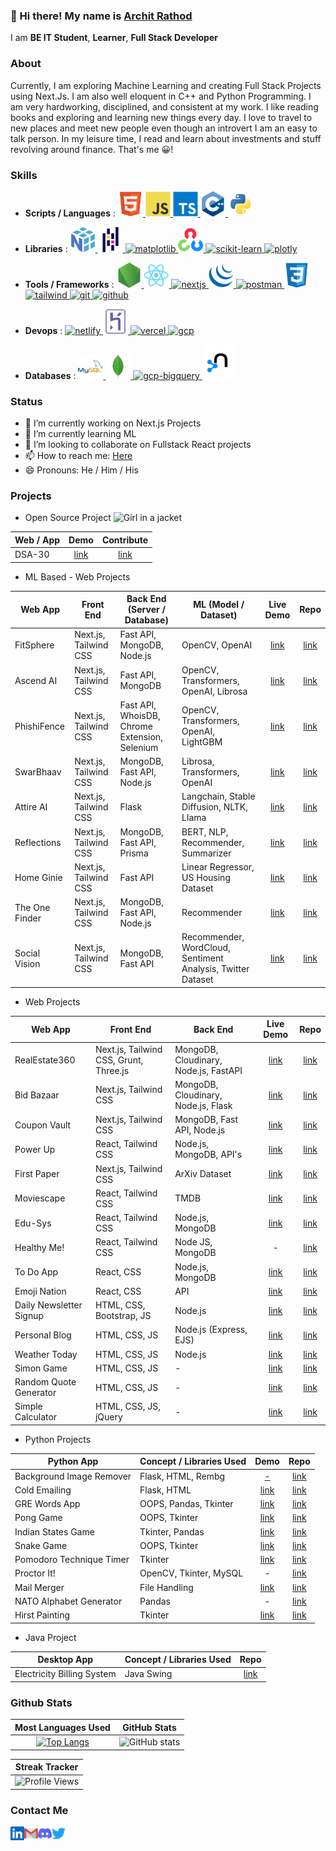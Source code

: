 ### 👋 Hi there! My name is [Archit Rathod](https://www.architrathod.codes/)

I am **BE IT Student**, **Learner**, **Full Stack Developer**

<!-- poster -->
<!--
![I am TE IT Student, Learner, Web Developer](https://github.com/Archit1706/Archit1706/blob/main/Poster%20Archit%20Rathod.png)
-->

### About

Currently, I am exploring Machine Learning and creating Full Stack Projects using Next.Js. I am also well eloquent in C++ and Python Programming.
I am very hardworking, disciplined, and consistent at my work. I like reading books and exploring and learning new things every day.
I love to travel to new places and meet new people even though an introvert I am an easy to talk person. In my leisure time, I read and learn about investments and stuff revolving around finance. That's me 😀!

### Skills

-   **Scripts / Languages** : <a href="https://www.w3.org/html/" target="_blank" rel="noreferrer">
    <img
            src="https://raw.githubusercontent.com/devicons/devicon/master/icons/html5/html5-original.svg"
            alt="html5"
            width="40"
            height="40"
        />
    </a> <a href="https://developer.mozilla.org/en-US/docs/Web/JavaScript" target="_blank" rel="noreferrer">
    <img
              src="https://raw.githubusercontent.com/devicons/devicon/master/icons/javascript/javascript-original.svg"
              alt="javascript"
              width="40"
              height="40"
          />
    </a> <a href="https://www.typescriptlang.org/" target="_blank" rel="noreferrer">
    <img
              src="https://raw.githubusercontent.com/devicons/devicon/master/icons/typescript/typescript-original.svg"
              alt="typescript"
              width="40"
              height="40"
          />
    </a> <a href="https://www.w3schools.com/cpp/" target="_blank" rel="noreferrer">
    <img
              src="https://raw.githubusercontent.com/devicons/devicon/master/icons/cplusplus/cplusplus-original.svg"
              alt="cplusplus"
              width="40"
              height="40"
          />
    </a> <a href="https://www.python.org/" target="_blank" rel="noreferrer">
    <img
              src="https://raw.githubusercontent.com/devicons/devicon/master/icons/python/python-original.svg"
              alt="python"
              width="40"
              height="40"
          />
    </a>

-   **Libraries** : <a href="https://numpy.org/" target="_blank" rel="noreferrer">
    <img
              src="https://raw.githubusercontent.com/devicons/devicon/55609aa5bd817ff167afce0d965585c92040787a/icons/numpy/numpy-original.svg"
              alt="numpy"
              width="40"
              height="40"
            />
    </a> <a href="https://pandas.pydata.org/" target="_blank" rel="noreferrer">
    <img
              src="https://raw.githubusercontent.com/devicons/devicon/55609aa5bd817ff167afce0d965585c92040787a/icons/pandas/pandas-original.svg"
              alt="pandas"
              width="40"
              height="40"
            />
    </a> <a href="https://matplotlib.org/" target="_blank" rel="noreferrer">
    <img
              src="https://www.architrathod.codes/_next/image?url=%2F_next%2Fstatic%2Fmedia%2Fmatplotlib.769c075a.png&w=256&q=75"
              alt="matplotlib"
              width="45"
              height="45"
            />
    </a> <a href="https://opencv.org/" target="_blank" rel="noreferrer">
    <img
              src="https://raw.githubusercontent.com/devicons/devicon/55609aa5bd817ff167afce0d965585c92040787a/icons/opencv/opencv-original.svg"
              alt="opencv"
              width="40"
              height="40"
            />
    </a> <a href="https://scikit-learn.org/" target="_blank" rel="noreferrer">
    <img
              src="https://www.architrathod.codes/_next/image?url=%2F_next%2Fstatic%2Fmedia%2Fsklearn.fbbf97cd.png&w=256&q=75"
              alt="scikit-learn"
              width="45"
              height="45"
            />
    </a> <a href="https://plotly.com/" target="_blank" rel="noreferrer">
    <img
              src="https://www.architrathod.codes/_next/image?url=%2F_next%2Fstatic%2Fmedia%2Fplotly.0fa3c55f.png&w=256&q=75"
              alt="plotly"
              width="50"
              height="50"
            />
    </a>

-   **Tools / Frameworks** : <a href="https://nodejs.org/en" target="_blank" rel="noreferrer">
    <img
            src="https://raw.githubusercontent.com/devicons/devicon/master/icons/nodejs/nodejs-original.svg"
            alt="nodejs"
            width="40"
            height="40"
          />
    </a> <a href="https://reactjs.org/" target="_blank" rel="noreferrer">
    <img
            src="https://raw.githubusercontent.com/devicons/devicon/master/icons/react/react-original.svg"
            alt="react"
            width="40"
            height="40"
        />
    </a> <a href="https://nextjs.org/" target="_blank" rel="noreferrer">
    <img
            src="https://media.trustradius.com/product-logos/ZP/8H/WIK1JS3WX1T6-180x180.PNG"
            alt="nextjs"
            width="40"
            height="40"
            style="background-color: 'white'; padding: '2px'"
    />
    </a> <a href="https://jquery.com/" target="_blank" rel="noreferrer">
    <img
            src="https://raw.githubusercontent.com/devicons/devicon/master/icons/jquery/jquery-original.svg"
            alt="jQuery"
            width="40"
            height="40"
        />
    </a> <a href="https://postman.com" target="_blank" rel="noreferrer">
    <img
            src="https://www.vectorlogo.zone/logos/getpostman/getpostman-icon.svg"
            alt="postman"
            width="40"
            height="40"
        />
    </a> <a href="https://www.w3schools.com/css/" target="_blank" rel="noreferrer">
    <img
            src="https://raw.githubusercontent.com/devicons/devicon/master/icons/css3/css3-original.svg"
            alt="css3"
            width="40"
            height="40"
        />
    </a> <a href="https://tailwindcss.com/" target="_blank" rel="noreferrer">
    <img
            src="https://www.vectorlogo.zone/logos/tailwindcss/tailwindcss-icon.svg"
            alt="tailwind"
            width="40"
            height="40"
        />
    </a> <a href="https://git-scm.com/" target="_blank" rel="noreferrer">
    <img
            src="https://www.vectorlogo.zone/logos/git-scm/git-scm-icon.svg"
            alt="git"
            width="40"
            height="40"
        />
    </a> <a href="https://github.com/Archit1706" target="_blank" rel="noreferrer">
    <img
            src="https://github.githubassets.com/images/modules/logos_page/GitHub-Mark.png"
            alt="github"
            width="40"
            height="40"
            style="background-color: 'white'; padding: '2px'"
        />
    </a>

-   **Devops** : <a href="https://www.mongodb.com/" target="_blank" rel="noreferrer">
    <img
            src="https://seeklogo.com/images/N/netlify-logo-758722CDF4-seeklogo.com.png"
            alt="netlify"
            width="40"
            height="40"
        />
    </a> <a href="https://www.heroku.com/" target="_blank" rel="noreferrer">
    <img
            src="https://raw.githubusercontent.com/devicons/devicon/master/icons/heroku/heroku-original.svg"
            alt="heroku"
            width="40"
            height="40"
        />
    </a> <a href="https://vercel.com/" target="_blank" rel="noreferrer">
    <img
            src="https://assets.vercel.com/image/upload/front/favicon/vercel/180x180.png"
            alt="vercel"
            width="40"
            height="40"
        />
    </a> <a href="https://cloud.google.com" target="_blank" rel="noreferrer">
    <img
            src="https://www.vectorlogo.zone/logos/google_cloud/google_cloud-icon.svg"
            alt="gcp"
            width="40"
            height="40"
        />
    </a>

-   **Databases** : <a href="https://www.mysql.com/" target="_blank" rel="noreferrer">
    <img
            src="https://raw.githubusercontent.com/devicons/devicon/master/icons/mysql/mysql-original-wordmark.svg"
            alt="mysql"
            width="40"
            height="40"
        />
    </a> <a href="https://www.mongodb.com/" target="_blank" rel="noreferrer">
    <img
            src="https://raw.githubusercontent.com/devicons/devicon/master/icons/mongodb/mongodb-original.svg"
            alt="mongodb"
            width="40"
            height="40"
        />
    </a> <a href="https://cloud.google.com/bigquery" target="_blank" rel="noreferrer">
    <img
            src="https://www.vectorlogo.zone/logos/google_bigquery/google_bigquery-icon.svg"
            alt="gcp-bigquery"
            width="40"
            height="40"
        />
    </a> <a href="https://neo4j.com/" target="_blank" rel="noreferrer">
    <img
            src="https://raw.githubusercontent.com/devicons/devicon/master/icons/neo4j/neo4j-original.svg"
            alt="neo4j"
            width="55"
            height="55"
        />
    </a>

### Status

-   🔭 I’m currently working on Next.js Projects
-   🌱 I’m currently learning ML
-   👯 I’m looking to collaborate on Fullstack React projects
-   📫 How to reach me: [Here](https://www.architrathod.codes/#contact)
-   😄 Pronouns: He / Him / His

### Projects

-   Open Source Project <img src="https://i.giphy.com/media/FNqoTH4S3ZBheBVYlN/giphy.webp" alt="Girl in a jacket" width="45" height="30">

| Web / App |               Demo                |                      Contribute                      |
| --------- | :-------------------------------: | :--------------------------------------------------: |
| DSA-30    | [link](https://dsa30.vercel.app/) | [link](https://github.com/Archit1706/DSA-30/#readme) |

-   ML Based - Web Projects

| Web App        | Front End             | Back End (Server / Database)                  | ML (Model / Dataset)                                        |                     Live Demo                     |                          Repo                           |
| -------------- | --------------------- | --------------------------------------------- | ----------------------------------------------------------- | :-----------------------------------------------: | :-----------------------------------------------------: |
| FitSphere      | Next.js, Tailwind CSS | Fast API, MongoDB, Node.js                    | OpenCV, OpenAI                                              |       [link](https://fitsphere.vercel.app/)       |     [link](https://github.com/Archit1706/FitSphere)     |
| Ascend AI      | Next.js, Tailwind CSS | Fast API, MongoDB                             | OpenCV, Transformers, OpenAI, Librosa                       |     [link](https://ascend-ai-mpr.vercel.app/)     |     [link](https://github.com/Archit1706/AscendAI)     |
| PhishiFence    | Next.js, Tailwind CSS | Fast API, WhoisDB, Chrome Extension, Selenium | OpenCV, Transformers, OpenAI, LightGBM                      |      [link](https://phishfence.vercel.app/)       |    [link](https://github.com/Archit1706/PhishFence)     |
| SwarBhaav      | Next.js, Tailwind CSS | MongoDB, Fast API, Node.js                    | Librosa, Transformers, OpenAI                               |     [link](https://swarbhaav.vercel.app/)      |    [link](https://github.com/Archit1706/SwarBhaav)    |
| Attire AI      | Next.js, Tailwind CSS | Flask                                         | Langchain, Stable Diffusion, NLTK, Llama                    |       [link](https://attire-ai.vercel.app/)       |     [link](https://github.com/Archit1706/Attire-AI)     |
| Reflections    | Next.js, Tailwind CSS | MongoDB, Fast API, Prisma                     | BERT, NLP, Recommender, Summarizer                          |   [link](https://reflections-blog.vercel.app/)    | [link](https://github.com/Archit1706/Reflections-Blogs) |
| Home Ginie     | Next.js, Tailwind CSS | Fast API                                      | Linear Regressor, US Housing Dataset                        |      [link](https://home-ginie.vercel.app/)       |    [link](https://github.com/Archit1706/Home-Ginie)     |
| The One Finder | Next.js, Tailwind CSS | MongoDB, Fast API, Node.js                    | Recommender                                                 |    [link](https://the-one-finder.vercel.app/)     |  [link](https://github.com/Archit1706/The-One-Finder)   |
| Social Vision  | Next.js, Tailwind CSS | MongoDB, Fast API                             | Recommender, WordCloud, Sentiment Analysis, Twitter Dataset | [link](https://network-analysis-weld.vercel.app/) |   [link](https://github.com/Archit1706/SocialVision)    |

-   Web Projects

| Web App                 | Front End                              | Back End                              |                          Live Demo                           |                                  Repo                                   |
| ----------------------- | -------------------------------------- | ------------------------------------- | :----------------------------------------------------------: | :---------------------------------------------------------------------: |
| RealEstate360           | Next.js, Tailwind CSS, Grunt, Three.js | MongoDB, Cloudinary, Node.js, FastAPI |          [link](https://realestate360.vercel.app/)           |           [link](https://github.com/Archit1706/RealEstate360)           |
| Bid Bazaar              | Next.js, Tailwind CSS                  | MongoDB, Cloudinary, Node.js, Flask   |            [link](https://bid-bazaar.vercel.app/)            |          [link](https://github.com/Archit1706/TIAA-Hackathon)           |
| Coupon Vault            | Next.js, Tailwind CSS                  | MongoDB, Fast API, Node.js            |           [link](https://coupon-vault.vercel.app/)           |           [link](https://github.com/Archit1706/Coupon-Vault)            |
| Power Up                | React, Tailwind CSS                    | Node.js, MongoDB, API's               |           [link](https://powerup.sidd065.repl.co/)           |              [link](https://github.com/Archit1706/PowerUp)              |
| First Paper             | Next.js, Tailwind CSS                  | ArXiv Dataset                         |           [link](https://first-paper.vercel.app/)            |            [link](https://github.com/Archit1706/First-Paper)            |
| Moviescape              | React, Tailwind CSS                    | TMDB                                  |           [link](https://moviescape.netlify.app/)            |             [link](https://github.com/Archit1706/Movie-App)             |
| Edu-Sys                 | React, Tailwind CSS                    | Node.js, MongoDB                      |           [link](https://edusys-tsec.vercel.app/)            |          [link](https://github.com/Archit1706/EduSys-Frontend)          |
| Healthy Me!             | React, Tailwind CSS                    | Node JS, MongoDB                      |                              -                               | [link](https://github.com/Archit1706/Codeissance_22_Keyboard-Interrupt) |
| To Do App               | React, CSS                             | Node.js, MongoDB                      |     [link](https://calm-profiterole-70f2a5.netlify.app/)     |             [link](https://github.com/Archit1706/Todo-App)              |
| Emoji Nation            | React, CSS                             | API                                   |          [link](https://emoji-nation.netlify.app/)           |           [link](https://github.com/Archit1706/Emoji-Nation)            |
| Daily Newsletter Signup | HTML, CSS, Bootstrap, JS               | Node.js                               |      [link](https://salty-hollows-02401.herokuapp.com/)      |      [link](https://github.com/Archit1706/Daily-Newsletter-Signup)      |
| Personal Blog           | HTML, CSS, JS                          | Node.js (Express, EJS)                |     [link](https://personal-blog.architrathod1.repl.co/)     |           [link](https://github.com/Archit1706/Personal-Blog)           |
| Weather Today           | HTML, CSS, JS                          | Node.js                               |     [link](https://weather-today.architrathod1.repl.co/)     |           [link](https://github.com/Archit1706/Weather-Today)           |
| Simon Game              | HTML, CSS, JS                          | -                                     |     [link](https://archit1706.github.io/The-Simon-Game/)     |          [link](https://github.com/Archit1706/The-Simon-Game)           |
| Random Quote Generator  | HTML, CSS, JS                          | -                                     | [link](https://archit1706.github.io/Random-Quote-Generator/) |      [link](https://github.com/Archit1706/Random-Quote-Generator)       |
| Simple Calculator       | HTML, CSS, JS, jQuery                  | -                                     |   [link](https://archit1706.github.io/Simple-Calculator/)    |         [link](https://github.com/Archit1706/Simple-Calculator)         |

<!--
| Attire AI      | Next.js, Tailwind CSS | Flask                        | Langchain, Stable Diffusion, NLTK, Llama                    |       [link](https://attire-ai.vercel.app/)       | [link](https://github.com/Archit1706/Attire-AI) |
-->

-   Python Projects

| Python App               | Concept / Libraries Used |                                Demo                                |                                  Repo                                  |
| ------------------------ | ------------------------ | :----------------------------------------------------------------: | :--------------------------------------------------------------------: |
| Background Image Remover | Flask, HTML, Rembg       |                               [-]()                                |            [link](https://github.com/Archit1706/BG-Remover)            |
| Cold Emailing            | Flask, HTML              |        [link](https://cold-emailing.architrathod1.repl.co/)        |          [link](https://github.com/Archit1706/Cold-Emailing)           |
| GRE Words App            | OOPS, Pandas, Tkinter    |    [link](https://replit.com/@ArchitRathod1/GRE-Words-Practice)    |        [link](https://github.com/Archit1706/GRE-Words-Practice)        |
| Pong Game                | OOPS, Tkinter            |        [link](https://replit.com/@ArchitRathod1/Pong-Game)         |            [link](https://github.com/Archit1706/Pong-Game)             |
| Indian States Game       | Tkinter, Pandas          |    [link](https://replit.com/@ArchitRathod1/India-States-Game)     |        [link](https://github.com/Archit1706/India-States-Game)         |
| Snake Game               | OOPS, Tkinter            |        [link](https://replit.com/@ArchitRathod1/Snake-Game)        |            [link](https://github.com/Archit1706/SnakeGame)             |
| Pomodoro Technique Timer  | Tkinter                  | [link](https://replit.com/@ArchitRathod1/Pomodoro-Technique-Timer) |     [link](https://github.com/Archit1706/Pomodoro-Technique-Timer)     |
| Proctor It!              | OpenCV, Tkinter, MySQL   |                                 -                                  | [link](https://github.com/Archit1706/PROCTOR_IT-A-Virtual-Invigilator) |
| Mail Merger              | File Handling            |                              [link]()                              |           [link](https://github.com/Archit1706/Mail-Merger)            |
| NATO Alphabet Generator  | Pandas                   |                                 -                                  |     [link](https://github.com/Archit1706/NATO-Phonetics-Generator)     |
| Hirst Painting           | Tkinter                  |      [link](https://replit.com/@ArchitRathod1/Hirst-Painting)      |          [link](https://github.com/Archit1706/Hirst-Painting)          |

-   Java Project

| Desktop App                | Concept / Libraries Used |                                        Repo                                        |
| -------------------------- | ------------------------ | :--------------------------------------------------------------------------------: |
| Electricity Billing System | Java Swing               | [link](https://github.com/Archit1706/Electricity-Billing-System-Mini-Project-Sem3) |

### Github Stats

|                                                              Most Languages Used                                                              |                                          GitHub Stats                                           |
| :-------------------------------------------------------------------------------------------------------------------------------------------: | :---------------------------------------------------------------------------------------------: |
| [![Top Langs](https://github-readme-stats.vercel.app/api/top-langs/?username=Archit1706)](https://github.com/anuraghazra/github-readme-stats) | ![GitHub stats](https://github-readme-stats.vercel.app/api?username=Archit1706&show_icons=true) |

<!--
|                          Profile Views                           |
| :--------------------------------------------------------------: |
| ![Profile Views](https://komarev.com/ghpvc/?username=Archit1706) |
-->

|                                                   Streak Tracker                                                    |
| :-----------------------------------------------------------------------------------------------------------------: |
| ![Profile Views](https://github-readme-streak-stats.herokuapp.com/?user=Archit1706&theme=radical&hide_border=false) |

<!--
|                                                          Profile Trophies                                                           |
| :---------------------------------------------------------------------------------------------------------------------------------: |
| ![Profile Views](https://github-profile-trophy.vercel.app/?username=Archit1706&theme=discord&no-frame=false&no-bg=false&margin-w=4) |

|                                  Random Developer Quotes                                  |
| :---------------------------------------------------------------------------------------: |
| ![Profile Views](https://quotes-github-readme.vercel.app/api?type=horizontal&theme=merko) |

-->

### Contact Me

<!-- <a href="https://www.instagram.com/">
  <img align="left" alt="Archit's Instagram" width="22px" src="https://raw.githubusercontent.com/hussainweb/hussainweb/main/icons/instagram.png" />
</a> -->
<a href="https://www.linkedin.com/in/archit-rathod">
  <img align="left" alt="Archit's LinkedIN" width="22px" src="assets/linkedin.svg" />
</a>
<a href="mailto:architrathod77@gmail.com">
  <img align="left" alt="Archit's Mail" width="22px" src="assets/mail.svg" />
</a>
<a href="https://discordapp.com/users/795287895681925151/">
  <img align="left" alt="Archit's Discord" width="22px" src="assets/discord.svg" />
</a>
<a href="https://twitter.com/ArchitRathod_17">
  <img align="left" alt="Archit Rathod | Twitter" width="22px" src="assets/twitter.svg" />
</a>

